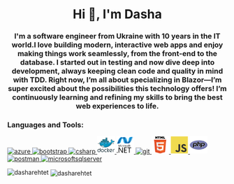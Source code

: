 <h1 align="center">Hi 👋, I'm Dasha</h1>
<h3 align="center">I'm a software engineer from Ukraine with 10 years in the IT world.I love building modern, interactive web apps and enjoy making things work seamlessly, from the front-end to the database. I started out in testing and now dive deep into development, always keeping clean code and quality in mind with TDD. Right now, I’m all about specializing in Blazor—I’m super excited about the possibilities this technology offers! I’m continuously learning and refining my skills to bring the best web experiences to life.</h3>

<h3 align="left">Languages and Tools:</h3>
<p align="left"> 
	<a href="https://azure.microsoft.com/en-in/" target="_blank" rel="noreferrer"> 
		<img src="https://cdn.jsdelivr.net/gh/devicons/devicon/icons/azure/azure-original.svg" alt="azure" width="40" height="40"/> 
	</a> 
	<a href="https://getbootstrap.com" target="_blank" rel="noreferrer"> 
		<img src="https://cdn.jsdelivr.net/gh/devicons/devicon/icons/bootstrap/bootstrap-original.svg" alt="bootstrap" width="40" height="40"/> 
	</a> 
	<a href="https://www.w3schools.com/cs/" target="_blank" rel="noreferrer"> 
		<img src="https://cdn.jsdelivr.net/gh/devicons/devicon/icons/csharp/csharp-original.svg" alt="csharp" width="40" height="40"/> 
	</a> 
	<a href="https://www.docker.com/" target="_blank" rel="noreferrer"> 
		<img src="https://raw.githubusercontent.com/devicons/devicon/master/icons/docker/docker-original-wordmark.svg" alt="docker" width="40" height="40"/> 
	</a> 
	<a href="https://dotnet.microsoft.com/" target="_blank" rel="noreferrer"> 
		<img src="https://raw.githubusercontent.com/devicons/devicon/master/icons/dot-net/dot-net-original-wordmark.svg" alt="dotnet" width="40" height="40"/> 
	</a> 
	<a href="https://git-scm.com/" target="_blank" rel="noreferrer"> 
		<img src="https://www.vectorlogo.zone/logos/git-scm/git-scm-icon.svg" alt="git" width="40" height="40"/> 
	</a> 
	<a href="https://www.w3.org/html/" target="_blank" rel="noreferrer"> 
		<img src="https://raw.githubusercontent.com/devicons/devicon/master/icons/html5/html5-original-wordmark.svg" alt="html5" width="40" height="40"/> 
	</a> 
	<a href="https://developer.mozilla.org/en-US/docs/Web/JavaScript" target="_blank" rel="noreferrer"> 
		<img src="https://raw.githubusercontent.com/devicons/devicon/master/icons/javascript/javascript-original.svg" alt="javascript" width="40" height="40"/> 
	</a> 
	<a href="https://www.php.net" target="_blank" rel="noreferrer"> 
		<img src="https://raw.githubusercontent.com/devicons/devicon/master/icons/php/php-original.svg" alt="php" width="40" height="40"/> 
	</a> 
	<a href="https://postman.com" target="_blank" rel="noreferrer"> 
		<img src="https://www.vectorlogo.zone/logos/getpostman/getpostman-icon.svg" alt="postman" width="40" height="40"/> 
	</a> 
  <a href="https://www.microsoft.com/en-us/sql-server/sql-server-2022" target="_blank" rel="noreferrer"> 
		<img src="https://cdn.jsdelivr.net/gh/devicons/devicon/icons/microsoftsqlserver/microsoftsqlserver-plain.svg" alt="microsoftsqlserver" width="40" height="40"/> 
	</a> 
<p><img align="left" src="https://github-readme-stats.vercel.app/api/top-langs?username=dasharehtet&show_icons=true&locale=en&layout=compact" alt="dasharehtet" /></p>

<p>&nbsp;<img align="center" src="https://github-readme-stats.vercel.app/api?username=dasharehtet&show_icons=true&locale=en" alt="dasharehtet" /></p>

